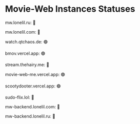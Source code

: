 # Movie-Web Instances Statuses
mw.lonelil.ru: 🔴

mw.lonelil.com: 🔴

watch.qtchaos.de: 🟢

bmov.vercel.app: 🟢

stream.thehairy.me: 🔴

movie-web-me.vercel.app: 🟢

scootydooter.vercel.app: 🟢

sudo-flix.lol: 🔴

mw-backend.lonelil.com: 🔴

mw-backend.lonelil.ru: 🔴

